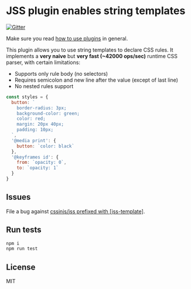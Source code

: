 # JSS plugin enables string templates

[![Gitter](https://badges.gitter.im/JoinChat.svg)](https://gitter.im/cssinjs/lobby)

Make sure you read [how to use
plugins](https://github.com/cssinjs/jss/blob/master/docs/setup.md#setup-with-plugins)
in general.

This plugin allows you to use string templates to declare CSS rules. It implements a __very naive__ but __very fast (~42000 ops/sec)__ runtime CSS parser, with certain limitations:

- Supports only rule body (no selectors)
- Requires semicolon and new line after the value (except of last line)
- No nested rules support

```js
const styles = {
  button: `
    border-radius: 3px;
    background-color: green;
    color: red;
    margin: 20px 40px;
    padding: 10px;
  `,
  '@media print': {
    button: `color: black`
  },
  '@keyframes id': {
    from: `opacity: 0`,
    to: `opacity: 1`
  }
}
```

## Issues

File a bug against [cssinjs/jss prefixed with \[jss-template\]](https://github.com/cssinjs/jss/issues/new?title=[jss-template]%20).

## Run tests

```bash
npm i
npm run test
```

## License

MIT
